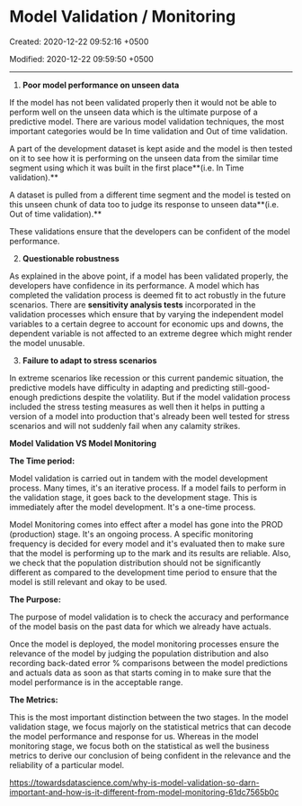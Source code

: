 # Model Validation / Monitoring

Created: 2020-12-22 09:52:16 +0500

Modified: 2020-12-22 09:59:50 +0500

---

1.  **Poor model performance on unseen data**

If the model has not been validated properly then it would not be able to perform well on the unseen data which is the ultimate purpose of a predictive model. There are various model validation techniques, the most important categories would be In time validation and Out of time validation.



A part of the development dataset is kept aside and the model is then tested on it to see how it is performing on the unseen data from the similar time segment using which it was built in the first place**(i.e. In Time validation).**



A dataset is pulled from a different time segment and the model is tested on this unseen chunk of data too to judge its response to unseen data**(i.e. Out of time validation).**



These validations ensure that the developers can be confident of the model performance.



2.  **Questionable robustness**

As explained in the above point, if a model has been validated properly, the developers have confidence in its performance. A model which has completed the validation process is deemed fit to act robustly in the future scenarios. There are **sensitivity analysis tests** incorporated in the validation processes which ensure that by varying the independent model variables to a certain degree to account for economic ups and downs, the dependent variable is not affected to an extreme degree which might render the model unusable.



3.  **Failure to adapt to stress scenarios**

In extreme scenarios like recession or this current pandemic situation, the predictive models have difficulty in adapting and predicting still-good-enough predictions despite the volatility. But if the model validation process included the stress testing measures as well then it helps in putting a version of a model into production that's already been well tested for stress scenarios and will not suddenly fail when any calamity strikes.



**Model Validation VS Model Monitoring**

**The Time period:**

Model validation is carried out in tandem with the model development process. Many times, it's an iterative process. If a model fails to perform in the validation stage, it goes back to the development stage. This is immediately after the model development. It's a one-time process.



Model Monitoring comes into effect after a model has gone into the PROD (production) stage. It's an ongoing process. A specific monitoring frequency is decided for every model and it's evaluated then to make sure that the model is performing up to the mark and its results are reliable. Also, we check that the population distribution should not be significantly different as compared to the development time period to ensure that the model is still relevant and okay to be used.



**The Purpose:**

The purpose of model validation is to check the accuracy and performance of the model basis on the past data for which we already have actuals.



Once the model is deployed, the model monitoring processes ensure the relevance of the model by judging the population distribution and also recording back-dated error % comparisons between the model predictions and actuals data as soon as that starts coming in to make sure that the model performance is in the acceptable range.



**The Metrics:**

This is the most important distinction between the two stages. In the model validation stage, we focus majorly on the statistical metrics that can decode the model performance and response for us. Whereas in the model monitoring stage, we focus both on the statistical as well the business metrics to derive our conclusion of being confident in the relevance and the reliability of a particular model.



<https://towardsdatascience.com/why-is-model-validation-so-darn-important-and-how-is-it-different-from-model-monitoring-61dc7565b0c>
